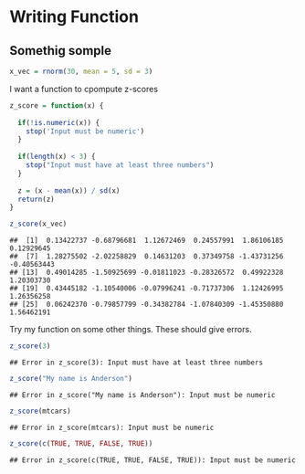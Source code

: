 Writing Function
================

## Somethig somple

``` r
x_vec = rnorm(30, mean = 5, sd = 3)
```

I want a function to cpompute z-scores

``` r
z_score = function(x) {
  
  if(!is.numeric(x)) {
    stop('Input must be numeric')
  }
  
  if(length(x) < 3) {
    stop("Input must have at least three numbers")
  }
  
  z = (x - mean(x)) / sd(x)
  return(z)
}

z_score(x_vec)
```

    ##  [1]  0.13422737 -0.68796681  1.12672469  0.24557991  1.86106185  0.12929645
    ##  [7]  1.28275502 -2.02258829  0.14631203  0.37349758 -1.43731256 -0.40563443
    ## [13]  0.49014285 -1.50925699 -0.01811023 -0.28326572  0.49922328  1.20303730
    ## [19]  0.43445182 -1.10540006 -0.07996241 -0.71737306  1.12426995  1.26356258
    ## [25]  0.06242370 -0.79857799 -0.34382784 -1.07840309 -1.45350880  1.56462191

Try my function on some other things. These should give errors.

``` r
z_score(3)
```

    ## Error in z_score(3): Input must have at least three numbers

``` r
z_score("My name is Anderson")
```

    ## Error in z_score("My name is Anderson"): Input must be numeric

``` r
z_score(mtcars)
```

    ## Error in z_score(mtcars): Input must be numeric

``` r
z_score(c(TRUE, TRUE, FALSE, TRUE))
```

    ## Error in z_score(c(TRUE, TRUE, FALSE, TRUE)): Input must be numeric
